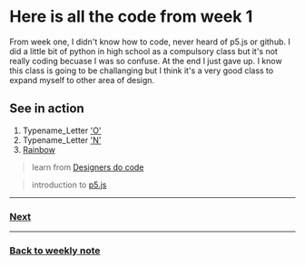 # Here is all the code from week 1
From week one, I didn't know how to code, never heard of p5.js or github. I did a little bit of python in high school as a compulsory class but it's not really coding becuase I was so confuse. At the end I just gave up. I know this class is going to be challanging but I think it's a very good class to expand myself to other area of design.  

## See in action
1. Typename_Letter ['O'](https://napasornc.github.io/c0dew0rd/processing/week01/TypeName_/)
2. Typename_Letter ['N'](https://napasornc.github.io/c0dew0rd/processing/week01/TypeName_/)
3. [Rainbow](https://napasornc.github.io/c0dew0rd/processing/week01/RainbowCircle/)

> learn from [Designers do code](https://youtu.be/8-v8a5zJbu4)

> introduction to [p5.js](https://youtu.be/8j0UDiN7my4)

---------------------------------------------------
### [Next](https://github.com/napasornc/c0dew0rd/tree/master/processing/week%2002)  

--------------------------------------------------
### [Back to weekly note](https://napasornc.github.io/c0dew0rd/)

                                                                               

